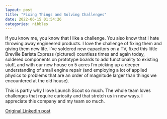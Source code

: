 ```yaml
---
layout: post
title: "Fixing Things and Solving Challenges"
date: 2022-06-15 01:54:26
categories: nibbles
---
```


If you know me, you know that I like a challenge. You also know that I hate throwing away engineered products. I love the challenge of fixing them and giving them new life. I’ve soldered new capacitors on a TV, fixed this little Breville Barista Express (pictured) countless times and again today, soldered components on prototype boards to add functionality to existing stuff, and with our new house on 5 acres I’m picking up a deeper understanding of small engine repair (and employing a lot of applied physics to problems that are an order of magnitude larger than things we encountered at the old house).

This is partly why I love Launch Scout so much. The whole team loves challenges that require curiosity and that stretch us in new ways. I appreciate this company and my team so much.

[Original LinkedIn post](https://www.linkedin.com/feed/update/urn%3Ali%3Ashare%3A6942655529605361664)

